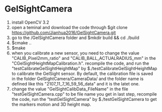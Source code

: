 # GelSightCamera
1. install OpenCV 3.2
2. open a teminal and download the code through $git clone https://github.com/Jianhua2016/GelSightCamera.git
3. go to the /GelSightCamera folder and $mkdir build && cd ./build
4. $cmake ..
5. $make
6. when you calibrate a new sensor, you need to change the value "CALIB_Pixel2mm_ratio" and "CALIB_BALL_ACTUALRADIUS_mm" in the "CGelSightHeightMapCalibration.h". recompile the code, and run the "testCalibrateGelSightHeightMap" by $./testCalibrateGelSightHeightMap to calibrate the GelSight sensor. By default, the calibration file is saved in the folder GelSightCamera/CameraData/ and the folder name is defined like this "2107_11_7_16_59_56_data" and it is the latet one.
7. change the value "GelSightCalibData_FileName" in the file "testGelSightCamera.cpp" to be file name you get in last step, recompile the code, run the "testGelSightCamera" by $./testGelSightCamera to get the markers motion and 3D height map.
